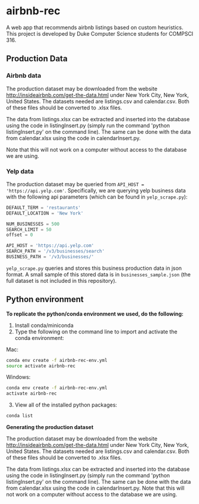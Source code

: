 # airbnb-rec
A web app that recommends airbnb listings based on custom heuristics. This project is developed by Duke Computer Science students for COMPSCI 316.

## Production Data
### Airbnb data
The production dataset may be downloaded from the website http://insideairbnb.com/get-the-data.html under New York City, New York, United States. The datasets needed are listings.csv and calendar.csv. Both of these files should be converted to .xlsx files.

The data from listings.xlsx can be extracted and inserted into the database using the code in listingInsert.py (simply run the command 'python listingInsert.py' on the command line). The same can be done with the data from calendar.xlsx using the code in calendarInsert.py.

Note that this will not work on a computer without access to the database we are using.

### Yelp data
The production dataset may be queried from `API_HOST = 'https://api.yelp.com'`. Specifically, we are querying yelp business data with the following api parameters (which can be found in `yelp_scrape.py`):

```py
DEFAULT_TERM = 'restaurants'
DEFAULT_LOCATION = 'New York'

NUM_BUSINESSES = 500
SEARCH_LIMIT = 50
offset = 0

API_HOST = 'https://api.yelp.com'
SEARCH_PATH = '/v3/businesses/search'
BUSINESS_PATH = '/v3/businesses/'
```

`yelp_scrape.py` queries and stores this business production data in json format. A small sample of this stored data is in `businesses_sample.json` (the full dataset is not included in this repository).

## Python environment
**To replicate the python/conda environment we used, do the following:**

1. Install conda/miniconda
2. Type the following on the command line to import and activate the conda environment:

Mac:

```bash
conda env create -f airbnb-rec-env.yml
source activate airbnb-rec
```

Windows:

```bash
conda env create -f airbnb-rec-env.yml
activate airbnb-rec
```

3. View all of the installed python packages:

```bash
conda list
```

**Generating the production dataset**

The production dataset may be downloaded from the website http://insideairbnb.com/get-the-data.html under New York City, New York, United States. The datasets needed are listings.csv and calendar.csv. Both of these files should be converted to .xlsx files.

The data from listings.xlsx can be extracted and inserted into the database using the code in listingInsert.py (simply run the command 'python listingInsert.py' on the command line). The same can be done with the data from calendar.xlsx using the code in calendarInsert.py.
Note that this will not work on a computer without access to the database we are using.


